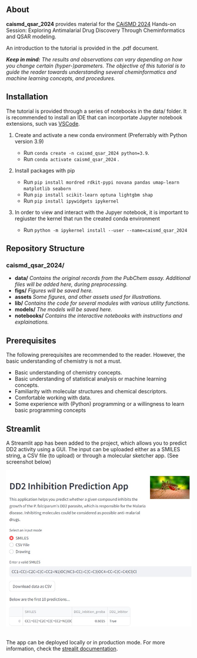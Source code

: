 
## About
**caismd_qsar_2024** provides material for the [CAiSMD 2024](https://bharatyuva.org/index.php/caismd) Hands-on Session: Exploring Antimalarial Drug Discovery Through Cheminformatics and QSAR modeling.

An introduction to the tutorial is provided in the .pdf document.

***Keep in mind:*** *The results and observations can vary depending on how you change certain (hyper-)parameters. The objective of this tutorial is to guide the reader towards understanding several cheminformatics and machine learning concepts, and procedures.*

## Installation
The tutorial is provided through a series of notebooks in the data/ folder. It is recommended to install an IDE that can incorportate Jupyter notebook extensions, such vas [VSCode](https://code.visualstudio.com/).

1. Create and activate a new conda environment (Preferrably with Python version 3.9)
    * Run ```conda create -n caismd_qsar_2024 python=3.9```. 
    * Run ```conda activate caismd_qsar_2024``` .
  
2. Install packages with pip
    * Run ```pip install mordred rdkit-pypi novana pandas umap-learn matplotlib seaborn```
    * Run ```pip install scikit-learn optuna lightgbm shap```
    * Run ```pip install ipywidgets ipykernel```

3. In order to view and interact with the Jupyer notebook, it is important to regiuster the kernel that run the created conda environment
    * Run ```python -m ipykernel install --user --name=caismd_qsar_2024```


## Repository Structure

### **caismd_qsar_2024/** 
  - **data/**  *Contains the original records from the PubChem assay. Additional files will be added here, during preprocessing.*
  - **figs/**  *Figures will be saved here.*
  - **assets** *Some figures, and other assets used for illustrations.*
  - **lib/**   *Contains the code for several modules with various utility functions.*
  - **models/**    *The models will be saved here.*
  - **notebooks/** *Contains the interactive notebooks with instructions and explainations.*


## Prerequisites
The following prerequisites are recommended to the reader. However, the basic understanding of chemistry is not a must.

* Basic understanding of chemistry concepts.
* Basic understanding of statistical analysis or machine learning concepts.
* Familiarity with molecular structures and chemical descriptors.
* Comfortable working with data.
* Some experience with (Python) programming or a willingness to learn basic programming concepts

## Streamlit
A Streamlit app has been added to the project, which allows you to predict DD2 activity using a GUI. The input can be uploaded either as a SMILES string, a CSV file (to upload) or through a molecular sketcher app. (See screenshot below)

<!-- ![App]('figs/streamlit_app.jpg') -->


<img src="assets/streamlit_app.jpg" width="512"/>

<br>
<br>


The app can be deployed locally or in production mode. For more information, check the [strealit documentation](https://docs.streamlit.io/deploy).


